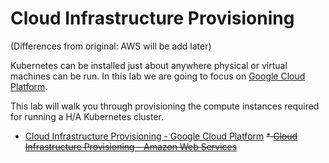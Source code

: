 # Cloud Infrastructure Provisioning

(Differences from original: AWS will be add later)

Kubernetes can be installed just about anywhere physical or virtual machines can be run. In this lab we are going to focus on [Google Cloud Platform](https://cloud.google.com/).

This lab will walk you through provisioning the compute instances required for running a H/A Kubernetes cluster. 

* [Cloud Infrastructure Provisioning - Google Cloud Platform](01-infrastructure-gcp.md)
~~* [Cloud Infrastructure Provisioning - Amazon Web Services](01-infrastructure-aws.md)~~
